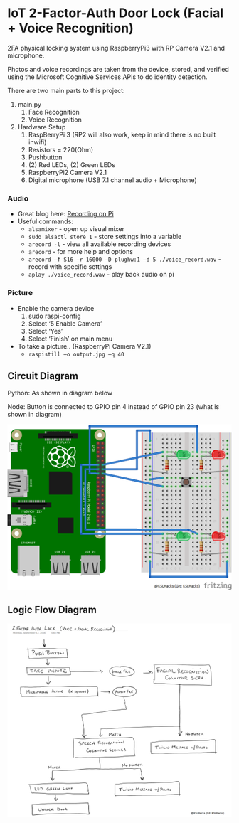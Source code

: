 # IoT 2-Factor-Auth Door Lock (Facial + Voice Recognition)

2FA physical locking system using RaspberryPi3 with RP Camera V2.1 and microphone.

Photos and voice recordings are taken from the device, stored, and verified using the Microsoft Cognitive Services APIs to do identity detection.

There are two main parts to this project:

1. main.py
    1. Face Recognition
    2. Voice Recognition
2. Hardware Setup
    1. RaspBerryPi 3 (RP2 will also work, keep in mind there is no built inwifi)
    2. Resistors = 220(Ohm)
    3. Pushbutton
    4. (2) Red LEDs, (2) Green LEDs
    5. RaspberryPi2 Camera V2.1
    6. Digital microphone (USB 7.1 channel audio + Microphone)

### Audio ###
- Great blog here: [Recording on Pi](http://www.g7smy.co.uk/2013/08/recording-sound-on-the-raspberry-pi/)
- Useful commands:
    - `alsamixer` - open up visual mixer
    - `sudo alsactl store 1` - store settings into a variable
    - `arecord -l` - view all available recording devices
    - `arecord` - for more help and options
    - `arecord –f S16 –r 16000 –D plughw:1 –d 5 ./voice_record.wav` - record with specific settings
    - `aplay ./voice_record.wav` - play back audio on pi

### Picture ###
- Enable the camera device
    1. sudo raspi-config
    2. Select ‘5 Enable Camera’
    3. Select ‘Yes’
    4. Select ‘Finish’ on main menu
- To take a picture.. (RaspberryPi Camera V2.1)
    - `raspistill –o output.jpg –q 40`

## Circuit Diagram ##
Python: As shown in diagram below

Node: Button is connected to GPIO pin 4 instead of GPIO pin 23 (what is shown in diagram)

![FritzingDiagram](Fritzing.png?raw=true "Fritzing Diagram")

## Logic Flow Diagram ##

![LogicFlow](logicFlow.PNG?raw=true "Logic Flow Diagram")
